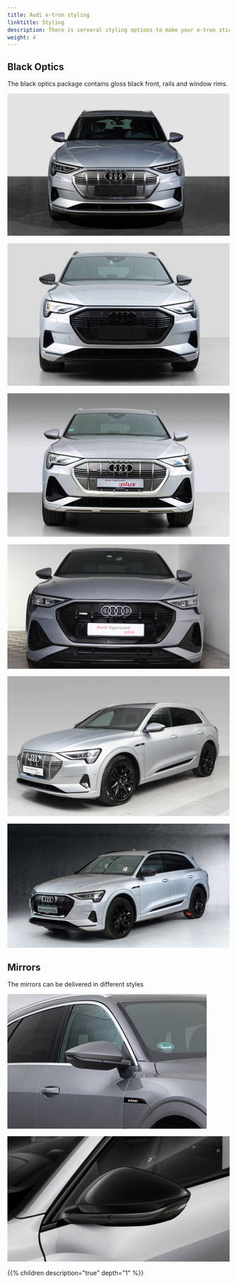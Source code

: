 ```yaml
---
title: Audi e-tron styling
linktitle: Styling
description: There is serveral styling options to make your e-tron stick out from the crowd
weight: 4
---
```




## Black Optics

The black optics package contains gloss black front, rails and window rims. 

![Standard optics - Florett Silver](standardoptics_florett.png "Standard optics - Florett Silver")

![Standard optics - Florett Silver](blackoptics_florett.png "Black optics - Florett Silver")

![Standard optics - Florett Silver](standardoptics_florett_sline.png "Standard optics - Florett Silver S-line")

![Standard optics - Florett Silver](blackoptics_florett_sline.png "Black optics - Florett Silver S-line")

![Standard optics - Florett Silver](standaroptics_side.png "Standard optics - Florett Silver")

![Standard optics - Florett Silver](blackoptics_side.png "Black optics - Florett Silver")



## Mirrors

The mirrors can be delivered in different styles

![Painted mirror](mirrors_painted.png "Painted mirrors in body color")

![Black mirror](mirrors_black.png "Black mirror")

{{% children description="true" depth="1" %}}
